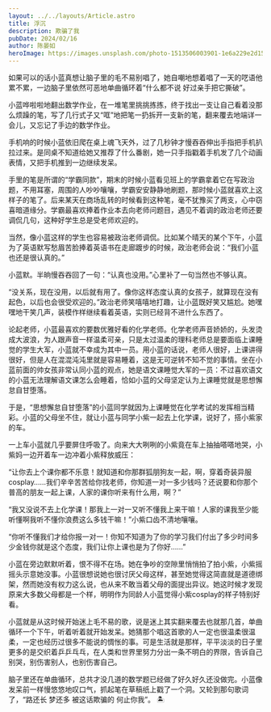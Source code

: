 ```yaml
---
layout: ../../layouts/Article.astro
title: 浮沉
description: 欺骗了我
pubDate: 2024/02/16
author: 陈晏如
heroImage: https://images.unsplash.com/photo-1513506003901-1e6a229e2d15?q=80&w=1470&auto=format&fit=crop
---
```


如果可以的话小蓝真想让脑子里的毛不易别唱了，她自嘲地想着唱了一天的呓语他累不累，一边脑子里依然可恶地单曲循环着“什么都不说 好过亲手把它撕破”。

小蓝哗啦啦地翻出数学作业，在一堆笔里挑挑拣拣，终于找出一支让自己看着没那么烦躁的笔，写了几行式子又“哐”地把笔一扔拆开一支新的笔，翻来覆去地端详一会儿，又忘记了手边的数学作业。

手机响的时候小蓝依旧爬在桌上魂飞天外，过了几秒钟才慢吞吞伸出手指把手机扒拉过来。是同桌不知道给她又推荐了什么番剧，她一只手指戳着手机发了几个动画表情，又把手机推到一边继续发呆。

手里的笔是所谓的“学霸同款”，期末的时候小蓝看见班上的学霸拿着它在写政治题，不用耳塞，周围的人吵吵嚷嚷，学霸安安静静地刷题，那时候小蓝就喜欢上这样子的笔了。后来某天在商场乱转的时候看到这种笔，毫不犹豫买了两支，心中窃喜暗道缘分。学霸最喜欢捧着作业本去向老师问题目，遇见不着调的政治老师还要调侃几句，这种好学生总是受老师欢迎的。

当然，像小蓝这样的学生也容易被政治老师调侃。比如某个晴天的某个下午，小蓝为了英语默写愁眉苦脸捧着英语书在走廊踱步的时候，政治老师会说：“我们小蓝也还是很认真的。”

小蓝默。半晌慢吞吞回了一句：“认真也没用。”心里补了一句当然也不够认真。

“没关系，现在没用，以后就有用了。像你这样态度认真的女孩子，就算现在没有起色，以后也会很受欢迎的。”政治老师笑嘻嘻地打趣，让小蓝既好笑又尴尬。她嘿嘿地干笑几声，装模作样继续看着英语，实则已经背不进什么东西了。

论起老师，小蓝最喜欢的要数优雅好看的化学老师。化学老师声音娇娇的，头发烫成大波浪，为人跟声音一样温柔可亲，只是太过温柔的理科老师总是要面临上课睡觉的学生大军，小蓝就不幸成为其中一员。用小蓝的话说，老师人很好，上课讲得很好，但是人在混混沌沌里就是容易睡着，这是无可逆转不知不觉的事情。坐在小蓝前面的帅女孩非常认同小蓝的观点，她是语文课睡觉大军的一员：不过喜欢语文的小蓝无法理解语文课怎么会睡着，恰如小蓝的父母坚定认为上课睡觉就是思想懈怠自甘堕落。

于是，“思想懈怠自甘堕落”的小蓝同学就因为上课睡觉在化学考试的发挥相当精彩。小蓝的父母坐不住，就让小蓝与同学小紫一起去上化学课，说好了，搭小紫家的车。

一上车小蓝就几乎要屏住呼吸了。向来大大咧咧的小紫竟在车上抽抽嗒嗒地哭，小紫妈一边开着车一边冲着小紫释放威压：

“让你去上个课你都不乐意！就知道和你那群狐朋狗友一起，啊，穿着奇装异服cosplay……我们辛辛苦苦给你找老师，你知道一对一多少钱吗？还说要和你那个普高的朋友一起上课，人家的课你听来有什么用，啊？”

“我又没说不去上化学课！那我上一对一又听不懂我上来干嘛！人家的课我至少能听懂啊我听不懂你浪费这么多钱干嘛！”小紫口齿不清地嚷嚷。

“你听不懂我们才给你报一对一！你知不知道为了你的学习我们付出了多少时间多少金钱你就是这个态度，我们让你上课也是为了你好……”

小蓝在旁边默默听着，恨不得不在场。她在争吵的空隙里悄悄拍了拍小紫，小紫摇摇头示意她没事。小蓝很想说她也很讨厌父母这样，甚至她觉得这简直就是道德绑架，然而她没有权力这么说，也从来不敢当着父母的面提出异议。她这时候才发现原来大多数父母都是一个样，明明作为同龄人小蓝觉得小紫cosplay的样子特别好看。

小蓝就是从这时候开始迷上毛不易的歌，说是迷上其实翻来覆去也就那几首，单曲循环一个下午，听着听着就开始发呆。她猜那个唱这首歌的人一定也很温柔很温柔，一定也经历过很多不能说的惆怅的事。可是生活就是那样，平平淡淡的日子里更多的是交织着乒乒乓乓，在人类和世界里努力分出一条不明白的界限，告诉自己别哭，别伤害别人，也别伤害自己。

脑子里还在单曲循环，总共才没几道的数学题已经做了好久好久还没做完。小蓝像发呆前一样慢悠悠地叹口气，抓起笔在草稿纸上戳了一个洞。又轮到那句歌词了，“路还长 梦还多 被这话欺骗的 何止你我”。 🏝️
